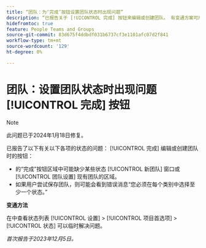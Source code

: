 ```yaml
---
title: “团队：为‘完成’按钮设置团队状态时出现问题”
description: “已报告关于 [!UICONTROL 完成] 按钮来编辑或创建团队。 有变通方案可用。”
hidefromtoc: true
feature: People Teams and Groups
source-git-commit: 83d675f4ddbdf031b6737cf3e1101afc07d2f841
workflow-type: tm+mt
source-wordcount: '129'
ht-degree: 0%

---
```



# 团队：设置团队状态时出现问题 [!UICONTROL 完成] 按钮

>[!NOTE]
>
>此问题已于2024年1月18日修复。

已报告了以下有关以下各项的状态的问题： [!UICONTROL 完成] 编辑或创建团队时的按钮：

* 的“完成”按钮区域中可能缺少某些状态 [!UICONTROL 新团队] 窗口或 [!UICONTROL 团队设置] 现有团队的区域。
* 如果用户尝试保存团队，则可能会看到错误消息“您必须在每个类别中选择至少一个状态。”

**变通方法**

在中查看状态列表 [!UICONTROL 设置] > [!UICONTROL 项目首选项] > [!UICONTROL 状态] 可以临时解决问题。

_首次报告于2023年12月5日。_
